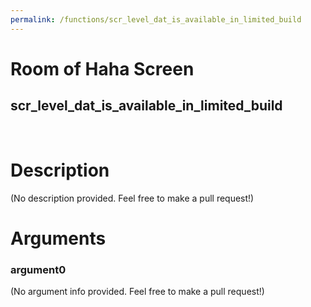 ```yaml
---
permalink: /functions/scr_level_dat_is_available_in_limited_build
---
```

# Room of Haha Screen  
## scr_level_dat_is_available_in_limited_build  
&nbsp;  
# Description  
(No description provided. Feel free to make a pull request!) 
&nbsp;  
# Arguments
### argument0
(No argument info provided. Feel free to make a pull request!)
&nbsp;  


